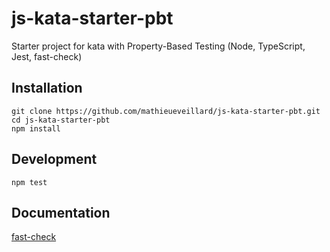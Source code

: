 # js-kata-starter-pbt

Starter project for kata with Property-Based Testing (Node, TypeScript, Jest, fast-check)

## Installation

```text
git clone https://github.com/mathieueveillard/js-kata-starter-pbt.git
cd js-kata-starter-pbt
npm install
```

## Development

```text
npm test
```

## Documentation

[fast-check](https://fast-check.dev/)
